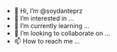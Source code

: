 - 👋 Hi, I’m @soydanteprz
- 👀 I’m interested in ...
- 🌱 I’m currently learning ...
- 💞️ I’m looking to collaborate on ...
- 📫 How to reach me ...

<!---
soydanteprz/soydanteprz is a ✨ special ✨ repository because its `README.md` (this file) appears on your GitHub profile.
You can click the Preview link to take a look at your changes.
--->
